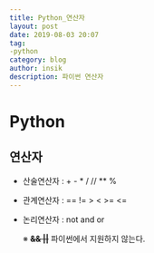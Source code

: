 ```yaml
---
title: Python_연산자
layout: post
date: 2019-08-03 20:07
tag:
-python
category: blog
author: insik
description: 파이썬 연산자
---
```


# Python

## 연산자

- 산술연산자 :     +      -      *     /      //     **      %

- 관계연산자 :    ==      !=      >      <      >=      <=

- 논리연산자 :    not    and     or

  ※ **~~&&   ||~~**   파이썬에서 지원하지 않는다.

